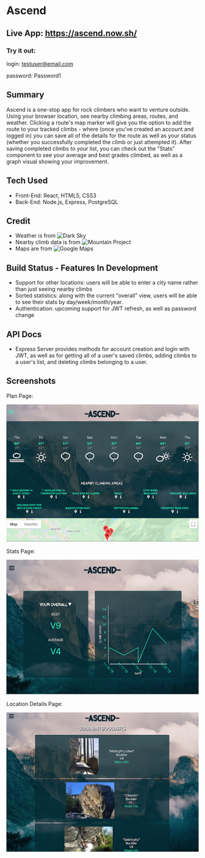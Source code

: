 # Ascend

## Live App: https://ascend.now.sh/
### Try it out:
login: testuser@email.com

password: Password1

## Summary
Ascend is a one-stop app for rock climbers who want to venture outside. Using your browser location, see nearby climbing areas, routes, and weather. Clicking a route's map marker will give you the option to add the route to your tracked climbs - where (once you've created an account and logged in) you can save all of the details for the route as well as your status (whether you successfully completed the climb or just attempted it). After saving completed climbs to your list, you can check out the "Stats" component to see your average and best grades climbed, as well as a graph visual showing your improvement.

## Tech Used
* Front-End: React, HTML5, CSS3
* Back-End: Node.js, Express, PostgreSQL

## Credit
* Weather is from ![Dark Sky](https://darksky.net/dev)
* Nearby climb data is from ![Mountain Project](https://www.mountainproject.com/data)
* Maps are from ![Google Maps](https://developers.google.com/maps/documentation)

## Build Status - Features In Development
* Support for other locations: users will be able to enter a city name rather than just seeing nearby climbs
* Sorted statistics: along with the current "overall" view, users will be able to see their stats by day/week/month/year.
* Authentication: upcoming support for JWT refresh, as well as password change

## API Docs
* Express Server provides methods for account creation and login with JWT, as well as for getting all of a user's saved climbs, adding climbs to a user's list, and deleting climbs belonging to a user.

## Screenshots
Plan Page:

![Plan Page](screenshots/AscendScreenshot1.png)

Stats Page:

![Stats Page](screenshots/AscendScreenshot2.png)

Location Details Page:

![Location Details Page](screenshots/AscendScreenshot3.png)
